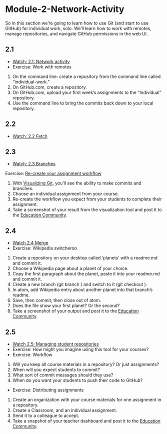 # Module-2-Network-Activity

So in this section we’re going to learn how to use Git (and start to use GitHub) for individual work, solo. We’ll learn how to work with remotes, manage repositories, and navigate GitHub permissions in the web UI.

## 2.1 

* [Watch: 2.1: Network activity](https://youtu.be/G7lrRGRS5o8)
* Exercise: Work with remotes
1. On the command line: create a repository from the command line called “individual-work.”
2. On GitHub.com, create a repository.
3. On GitHub.com, upload your first week’s assignments to the “Individual” repository.
4. Use the command line to bring the commits back down to your local repository.

## 2.2 

* [Watch: 2.2 Fetch](https://youtu.be/jCxKg2J4pnM)

## 2.3

* [Watch: 2.3 Branches](https://youtu.be/kQMhvjLFS28)

Exercise: [Re-create your assignment workflow](https://git-school.github.io/visualizing-git/)
1. With [Visualizing Git](https://git-school.github.io/visualizing-git/), you’ll see the ability to make commits and branches.
2. Choose an individual assignment from your course. 
3. Re-create the workflow you expect from your students to complete their assignment.
4. Take a screenshot of your result from the visualization tool and post it to the [Education Community](https://education.github.community/c/teachers/advisors).

## 2.4

* [Watch 2.4 Merge](https://youtu.be/eS9fwKJffCY) 
* Exercise: Wikipedia switcheroo
1. Create a repository on your desktop called ‘planets’ with a readme.md and commit it. 
2. Choose a Wikipedia page about a planet of your choice. 
3. Copy the first paragraph about the planet, paste it into your readme.md and commit it.
4. Create a new branch (git branch <branchname>) and switch to it (git checkout <branchname>).
5. In atom, add Wikipedia entry about another planet into that branch’s readme. 
6. Save, then commit, then close out of atom.
7. Does the file show your first planet? Or the second?
8. Take a screenshot of your output and post it to the [Education Community](https://education.github.community/c/teachers/advisors).

## 2.5 

* [Watch 2.5: Managing student repositories](https://youtu.be/MjYiNdFsvzI)
* Exercise: How might you imagine using this tool for your courses?
* Exercise: Workflow
1. Will you keep all course materials in a repository? Or just assignments?
2. When will you expect students to commit? 
3. What sort of commit messages should they use?
4. When do you want your students to push their code to GitHub?
* Exercise: Distributing assignments
1. Create an organization with your course materials for one assignment in a repository.
2. Create a Classroom, and an individual assignment.
3. Send it to a colleague to accept. 
4. Take a snapshot of your teacher dashboard and post it to the [Education Community](https://education.github.community/c/teachers/advisors).
